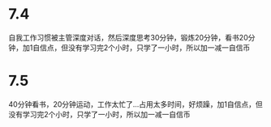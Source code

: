 # 7.4
自我工作习惯被主管深度对话，然后深度思考30分钟，锻炼20分钟，看书20分钟，加1自信点，但没有学习完2个小时，只学了一小时，所以加一减一自信币

# 7.5
40分钟看书，20分钟运动，工作太忙了...占用太多时间，好烦躁，加1自信点，但没有学习完2个小时，只学了一小时，所以加一减一自信币